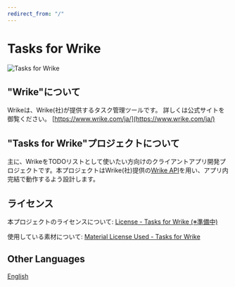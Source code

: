 ```yaml
---
redirect_from: "/"
---
```


# Tasks for Wrike

![Tasks for Wrike](/src/logo_animation.gif)

## "Wrike"について

Wrikeは、Wrike(社)が提供するタスク管理ツールです。 詳しくは公式サイトを御覧ください。
[https://www.wrike.com/ja/](https://www.wrike.com/ja/)

## "Tasks for Wrike"プロジェクトについて

主に、WrikeをTODOリストとして使いたい方向けのクライアントアプリ開発プロジェクトです。本プロジェクトはWrike(社)提供の[Wrike API]()を用い、アプリ内完結で動作するよう設計します。

## ライセンス

本プロジェクトのライセンスについて:
[License - Tasks for Wrike (※準備中)]()

使用している素材について:
[Material License Used - Tasks for Wrike](MaterialLicenseUsed.md)

## Other Languages

[English](http://tasks.kaniyama.net/en/)